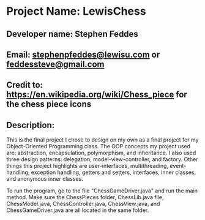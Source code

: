 # Project Name: LewisChess
## Developer name: Stephen Feddes
## Email: stephenpfeddes@lewisu.com or feddessteve@gmail.com
## Credit to: https://en.wikipedia.org/wiki/Chess_piece for the chess piece icons
## Description:
This is the final project I chose to design on my own as a final project for my Object-Oriented Programming class.
The OOP concepts my project used are: abstraction, encapsulation, polymorphism, and inheritance. I also used three design patterns: delegation, model-view-controller, and factory.
Other things this project highlights are user-interfaces, multithreading, event-handling, exception handling, getters and setters, interfaces, inner classes, and anonymous inner classes.

To run the program, go to the file "ChessGameDriver.java" and run the main method. Make sure the ChessPieces folder, ChessLib.java file, ChessModel.java, ChessController.java, ChessView.java, and ChessGameDriver.java are all located in the same folder.